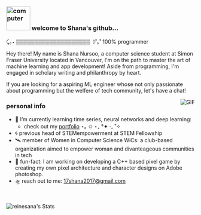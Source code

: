 ### <a href="https://emoji.gg/emoji/3958-computer"><img src="https://cdn3.emoji.gg/emojis/3958-computer.gif" width="64px" height="64px" alt="computer"></a> welcome to Shana's github...
⤹｡⋆ ▒▒▒▒▒▒▒▒▒▒▒▒▒▒▒▒▒▒▒▒ ☽˚｡˚ 100% programmer
<br />

Hey there! My name is Shana Nursoo, a computer science student at Simon Fraser University located in Vancouver, I'm on the path to master the art of machine learning and app development! Aside from programming, I'm engaged in scholary writing and philanthropy by heart. 

If you are looking for a aspiring ML engineer whose not only passionate about programming but the welfere of tech community, let's have a chat!

 <img align="right" alt="GIF" src="https://media.giphy.com/media/v1.Y2lkPTc5MGI3NjExbDE1aDJod3U1eWJyaG54OXFsZXNlcXd0b3hzbTZvOW9vamZ5cjd3OSZlcD12MV9pbnRlcm5hbF9naWZfYnlfaWQmY3Q9Zw/lkceXNDw4Agryfrwz8/giphy.gif" />

<h3>personal info</h3>

- 👾 I’m currently learning time series, neural networks and deep learning:
  - check out my <a href="https://shanakesia.netlify.app/">portfolio</a>  ⋆｡ ✩ ⋆₊ °✦ ‧₊ ˚✧
- 🌀 previous head of STEMempowerment at STEM Fellowship
- 🛰️ member of Women in Computer Science WiCs: a club-based organization aimed to empower woman and divanteageous communities in tech
- 💫 fun-fact: I am working on developing a C++ based pixel game by creating my own pixel architecture and character designs on Adobe photoshop.
- 🛸 reach out to me: 17shana2017@gmail.com

<br />

![reinesana's Stats](https://github-readme-stats.vercel.app/api?username=reinesana&theme=radical&show_icons=true&hide_border=false&count_private=true)
<!---
reinesana/reinesana is a ✨ special ✨ repository because its `README.md` (this file) appears on your GitHub profile.
You can click the Preview link to take a look at your changes.
--->
